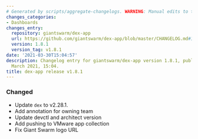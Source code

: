 ```yaml
---
# Generated by scripts/aggregate-changelogs. WARNING: Manual edits to this files will be overwritten.
changes_categories:
- Dashboards
changes_entry:
  repository: giantswarm/dex-app
  url: https://github.com/giantswarm/dex-app/blob/master/CHANGELOG.md#181---2021-03-25
  version: 1.8.1
  version_tag: v1.8.1
date: '2021-03-30T15:04:57'
description: Changelog entry for giantswarm/dex-app version 1.8.1, published on 30
  March 2021, 15:04.
title: dex-app release v1.8.1
---
```


### Changed
- Update `dex` to v2.28.1.
- Add annotation for owning team
- Update devctl and architect version
- Add pushing to VMware app collection
- Fix Giant Swarm logo URL
